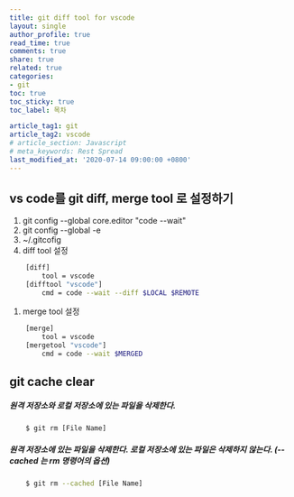 ```yaml
---
title: git diff tool for vscode
layout: single
author_profile: true
read_time: true
comments: true
share: true
related: true
categories:
- git
toc: true
toc_sticky: true
toc_label: 목차

article_tag1: git
article_tag2: vscode
# article_section: Javascript
# meta_keywords: Rest Spread
last_modified_at: '2020-07-14 09:00:00 +0800'
---
```


## vs code를 git diff, merge tool 로 설정하기
1. git config --global core.editor "code --wait"
1. git config --global -e
1. ~/.gitcofig
1. diff tool 설정
```bash
    [diff]
        tool = vscode
    [difftool "vscode"]
        cmd = code --wait --diff $LOCAL $REMOTE
```

1. merge tool 설정
```bash
    [merge]
        tool = vscode
    [mergetool "vscode"]
        cmd = code --wait $MERGED
```

## git cache clear
##### 원격 저장소와 로컬 저장소에 있는 파일을 삭제한다.
```bash
    $ git rm [File Name]
```
##### 원격 저장소에 있는 파일을 삭제한다. 로컬 저장소에 있는 파일은 삭제하지 않는다. (--cached 는 rm 명령어의 옵션)
```bash
    $ git rm --cached [File Name]
```